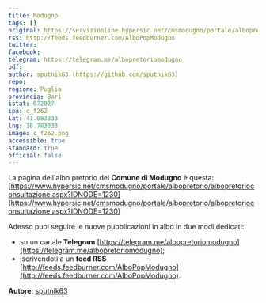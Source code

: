 ```yaml
---
title: Modugno
tags: []
original: https://servizionline.hypersic.net/cmsmodugno/portale/albopretorio/albopretorioconsultazione.aspx?IDNODE=1934
rss: http://feeds.feedburner.com/AlboPopModugno
twitter:
facebook:
telegram: https://telegram.me/albopretoriomodugno
pdf:
author: sputnik63 (https://github.com/sputnik63)
repo:
regione: Puglia
provincia: Bari
istat: 072027
ipa: c_f262
lat: 41.083333
lng: 16.783333
image: c_f262.png
accessible: true
standard: true
official: false
---
```


La pagina dell'albo pretorio del **Comune di Modugno** è questa: [https://www.hypersic.net/cmsmodugno/portale/albopretorio/albopretorioconsultazione.aspx?IDNODE=1230](https://www.hypersic.net/cmsmodugno/portale/albopretorio/albopretorioconsultazione.aspx?IDNODE=1230)

Adesso puoi seguire le nuove pubblicazioni in albo in due modi dedicati:

* su un canale **Telegram** [https://telegram.me/albopretoriomodugno](https://telegram.me/albopretoriomodugno);
* iscrivendoti a un **feed RSS** [http://feeds.feedburner.com/AlboPopModugno](http://feeds.feedburner.com/AlboPopModugno).

**Autore**: [sputnik63](https://github.com/sputnik63)
